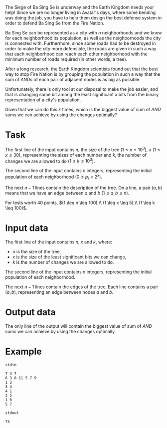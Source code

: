 The Siege of Ba Sing Se is underway and the Earth Kingdom needs your help! Since we are no longer living in Avatar's days, where some bending was doing the job, you have to help them design the best defense system in order to defend Ba Sing Se from the Fire Nation.

Ba Sing Se can be represented as a city with $n$ neighborhoods and we know for each neighborhood its population, as well as the neighborhoods the city is connected with. Furthermore, since some roads had to be destroyed in order to make the city more defensible, the roads are given in such a way that each neighborhood can reach each other neighborhood with the minimum number of roads required (in other words, a tree).

After a long research, the Earth Kingdom scientists found out that the best way to stop Fire Nation is by grouping the population in such a way that the sum of $AND$s of each pair of adjacent nodes is as big as possible.

Unfortunately, there is only tool at our disposal to make the job easier, and that is changing some bit among the least significant $x$ bits from the binary representation of a city's population.

Given that we can do this $k$ times, which is the biggest value of sum of $AND$ sums we can achieve by using the changes optimally?

# Task

The first line of the input contains $n$, the size of the tree ($1 \leq n \leq 10^3$), $x$ ($1 \leq x \leq 30$), representing the sizes of each number and $k$, the number of changes we are allowed to do ($1 \leq k \leq 10^3$).

The second line of the input contains $n$ integers, representing the initial population of each neighborhood ($0 \leq p_i < 2^x$).

The next $n - 1$ lines contain the description of the tree. On a line, a pair $(a, b)$ means that we have an edge between $a$ and $b$ ($1 \leq a, b \leq n$).

For tests worth $40$ points, $(1 \leq n \leq 100),\\ (1 \leq x \leq 5),\\ (1 \leq k \leq 100)$.

# Input data

The first line of the input contains $n$, $x$ and $k$, where:
- $n$ is the size of the tree,
- $x$ is the size of the least significant bits we can change,
- $k$ is the number of changes we are allowed to do.

The second line of the input contains $n$ integers, representing the initial population of each neighborhood.

The next $n - 1$ lines contain the edges of the tree. Each line contains a pair $(a, b)$, representing an edge between nodes $a$ and $b$.

# Output data

The only line of the output will contain the biggest value of sum of $AND$ sums we can achieve by using the changes optimally.

# Example

`stdin`
```
7 4 7
6 3 8 11 5 7 9
1 2
3 4
4 1
3 5
1 6
5 7
```

`stdout`
```
75
```